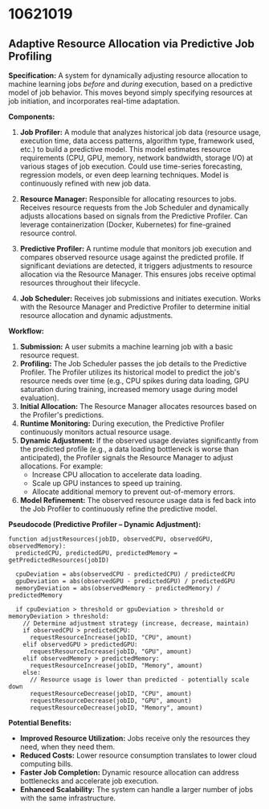 # 10621019

## Adaptive Resource Allocation via Predictive Job Profiling

**Specification:** A system for dynamically adjusting resource allocation to machine learning jobs *before* and *during* execution, based on a predictive model of job behavior. This moves beyond simply specifying resources at job initiation, and incorporates real-time adaptation.

**Components:**

1.  **Job Profiler:** A module that analyzes historical job data (resource usage, execution time, data access patterns, algorithm type, framework used, etc.) to build a predictive model. This model estimates resource requirements (CPU, GPU, memory, network bandwidth, storage I/O) at various stages of job execution.  Could use time-series forecasting, regression models, or even deep learning techniques.  Model is continuously refined with new job data.

2.  **Resource Manager:**  Responsible for allocating resources to jobs. Receives resource requests from the Job Scheduler and dynamically adjusts allocations based on signals from the Predictive Profiler.  Can leverage containerization (Docker, Kubernetes) for fine-grained resource control.

3.  **Predictive Profiler:**  A runtime module that monitors job execution and compares observed resource usage against the predicted profile.  If significant deviations are detected, it triggers adjustments to resource allocation via the Resource Manager.  This ensures jobs receive optimal resources throughout their lifecycle. 

4.  **Job Scheduler:**  Receives job submissions and initiates execution. Works with the Resource Manager and Predictive Profiler to determine initial resource allocation and dynamic adjustments.

**Workflow:**

1.  **Submission:** A user submits a machine learning job with a basic resource request.
2.  **Profiling:** The Job Scheduler passes the job details to the Predictive Profiler.  The Profiler utilizes its historical model to predict the job's resource needs over time (e.g., CPU spikes during data loading, GPU saturation during training, increased memory usage during model evaluation).
3.  **Initial Allocation:** The Resource Manager allocates resources based on the Profiler's predictions.
4.  **Runtime Monitoring:**  During execution, the Predictive Profiler continuously monitors actual resource usage.
5.  **Dynamic Adjustment:**  If the observed usage deviates significantly from the predicted profile (e.g., a data loading bottleneck is worse than anticipated), the Profiler signals the Resource Manager to adjust allocations. For example:
    *   Increase CPU allocation to accelerate data loading.
    *   Scale up GPU instances to speed up training.
    *   Allocate additional memory to prevent out-of-memory errors.
6.  **Model Refinement:** The observed resource usage data is fed back into the Job Profiler to continuously refine the predictive model.

**Pseudocode (Predictive Profiler – Dynamic Adjustment):**

```pseudocode
function adjustResources(jobID, observedCPU, observedGPU, observedMemory):
  predictedCPU, predictedGPU, predictedMemory = getPredictedResources(jobID)

  cpuDeviation = abs(observedCPU - predictedCPU) / predictedCPU
  gpuDeviation = abs(observedGPU - predictedGPU) / predictedGPU
  memoryDeviation = abs(observedMemory - predictedMemory) / predictedMemory

  if cpuDeviation > threshold or gpuDeviation > threshold or memoryDeviation > threshold:
    // Determine adjustment strategy (increase, decrease, maintain)
    if observedCPU > predictedCPU:
      requestResourceIncrease(jobID, "CPU", amount)
    elif observedGPU > predictedGPU:
      requestResourceIncrease(jobID, "GPU", amount)
    elif observedMemory > predictedMemory:
      requestResourceIncrease(jobID, "Memory", amount)
    else:
      // Resource usage is lower than predicted - potentially scale down
      requestResourceDecrease(jobID, "CPU", amount)
      requestResourceDecrease(jobID, "GPU", amount)
      requestResourceDecrease(jobID, "Memory", amount)
```

**Potential Benefits:**

*   **Improved Resource Utilization:**  Jobs receive only the resources they need, when they need them.
*   **Reduced Costs:**  Lower resource consumption translates to lower cloud computing bills.
*   **Faster Job Completion:**  Dynamic resource allocation can address bottlenecks and accelerate job execution.
*   **Enhanced Scalability:**  The system can handle a larger number of jobs with the same infrastructure.